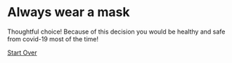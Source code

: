 # Always wear a mask
Thoughtful choice! Because of this decision you would be healthy and safe from covid-19 most of the time!

[Start Over](../mask.md)